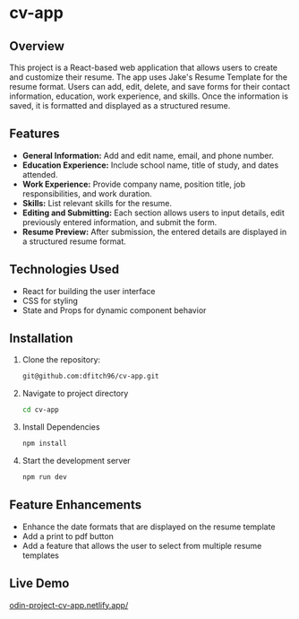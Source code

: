 # cv-app

## Overview
This project is a React-based web application that allows users to create and customize their resume. The app uses Jake's Resume Template for the resume format. Users can add, edit, delete, and save forms for their contact information, education, work experience, and skills. Once the information is saved, it is formatted and displayed as a structured resume.

## Features
- __General Information:__ Add and edit name, email, and phone number.
- __Education Experience:__ Include school name, title of study, and dates attended.
- __Work Experience:__ Provide company name, position title, job responsibilities, and work duration.
- __Skills:__ List relevant skills for the resume.
- __Editing and Submitting:__ Each section allows users to input details, edit previously entered information, and submit the form.
- __Resume Preview:__ After submission, the entered details are displayed in a structured resume format.

## Technologies Used
- React for building the user interface
- CSS for styling
- State and Props for dynamic component behavior

## Installation
1. Clone the repository:
   ```bash
   git@github.com:dfitch96/cv-app.git
2. Navigate to project directory
   ```bash
   cd cv-app
3. Install Dependencies
   ```bash
   npm install
4. Start the development server
   ```bash
   npm run dev

## Feature Enhancements
- Enhance the date formats that are displayed on the resume template
- Add a print to pdf button
- Add a feature that allows the user to select from multiple resume templates

## Live Demo
[odin-project-cv-app.netlify.app/](https://odin-project-cv-app.netlify.app/)
